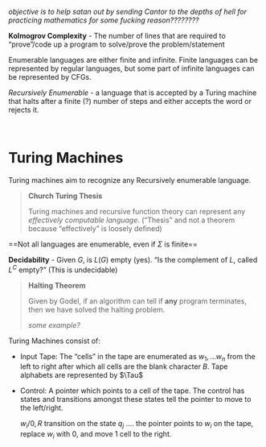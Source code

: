 *objective is to help satan out by sending Cantor to the depths of hell for practicing mathematics for some fucking reason????????*



**Kolmogrov Complexity** - The number of lines that are required to “prove”/code up a program to solve/prove the problem/statement



Enumerable languages are either finite and infinite. Finite languages can be represented by regular languages, but some part of infinite languages can be represented by CFGs.



*Recursively Enumerable* - a language that is accepted by a Turing machine that halts after a finite (?) number of steps and either accepts the word or rejects it.



&nbsp;



# Turing Machines

Turing machines aim to recognize any Recursively enumerable language. 

> **Church Turing Thesis**
>
> Turing machines and recursive function theory can represent any *effectively computable language*. (“Thesis” and not a theorem because “effectively” is loosely defined)

==Not all languages are enumerable, even if $\Sigma$ is finite==



**Decidability** - Given $G$, is $L(G)$ empty (yes). “Is the complement of $L$, called $L^C$ empty?” (This is undecidable)

> **Halting Theorem**
>
> Given by Godel, if an algorithm can tell if **any** program terminates, then we have solved the halting problem.
>
> *some example?*



Turing Machines consist of:

- Input Tape: The “cells” in the tape are enumerated as $w_1,\ldots w_n$ from the left to right after which all cells are the blank character $B$. Tape alphabets are represented by $\Tau$

- Control: A pointer which points to a cell of the tape. The control has states and transitions amongst these states tell the pointer to move to the left/right.

  $w_i/0,R$ transition on the state $q_j$ .... the pointer points to $w_i$ on the tape, replace $w_i$ with 0, and move 1 cell to the right.

​	
